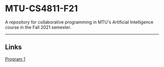 # MTU-CS4811-F21
A repository for collaborative programming in MTU's Artificial Intelligence course in the Fall 2021 semester.

-------
## Links
[Program 1](https://pages.mtu.edu/~lebrown/cs4811-f21/web/project1.html)
